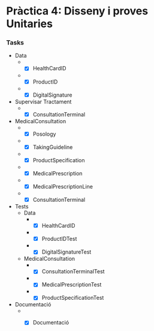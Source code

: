 Pràctica 4: Disseny i proves Unitaries 
=============
### Tasks ###
  * Data
    * - [X] HealthCardID
    * - [X] ProductID
    * - [X] DigitalSignature
  * Supervisar Tractament
    * - [X] ConsultationTerminal
  * MedicalConsultation
    * - [X] Posology
    * - [X] TakingGuideline
    * - [X] ProductSpecification
    * - [X] MedicalPrescription
    * - [X] MedicalPrescriptionLine
    * - [X] ConsultationTerminal
  * Tests
    * Data
      * - [X] HealthCardID
      * - [X] ProductIDTest
      * - [X] DigitalSignatureTest
    * MedicalConsultation
      * - [X] ConsultationTerminalTest
      * - [X] MedicalPrescriptionTest
      * - [X] ProductSpecificationTest
  * Documentació
    * - [X] Documentació 
    





